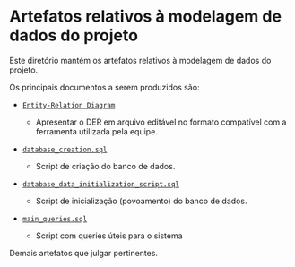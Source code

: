 # Artefatos relativos à modelagem de dados do projeto

Este diretório mantém os artefatos relativos à modelagem de dados do projeto. 

Os principais documentos a serem produzidos são:


* [`Entity-Relation Diagram`](DER.erd)
	* Apresentar o DER em arquivo editável no formato compatível com a ferramenta utilizada pela equipe.

* [`database_creation.sql`](database_creation.sql)
	* Script de criação do banco de dados.

* [`database_data_initialization_script.sql`](database_data_initialization_script.sql)
	* Script de inicialização (povoamento) do banco de dados.

* [`main_queries.sql`](main_queries.sql)
  * Script com queries úteis para o sistema

Demais artefatos que julgar pertinentes.
